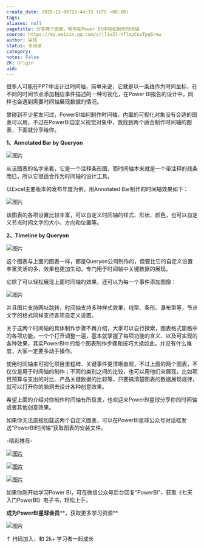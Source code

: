 ```yaml
---
create_date: 2020-12-06T23:44:33 (UTC +08:00)
tags: 
aliases: null
pagetitle: 分享两个图表，帮你在Power BI中轻松制作时间轴
source: https://mp.weixin.qq.com/s/jl1v2l-YflzpCnuTpq6rew
author: 采悟
status: 未阅读
category: 
notes: False
ZK: Origin
uid: 
---
```


很多人可能在PPT中设计过时间轴，简单来说，它就是以一条线作为时间坐标，在不同的时间节点添加相应事件描述的一种可视化，在Power BI报告的设计中，同样也会遇到需要时间轴展现数据的情况。

曾碰到不少星友问过，PowerBI如何制作时间轴，内置的可视化对象没有合适的图表可以用，不过在PowerBI自定义视觉对象中，我找到两个适合制作时间轴的图表，下面就分享给你。

**1、Annotated Bar by Queryon**

![图片](https://mmbiz.qpic.cn/mmbiz_png/aHEbZtANQJMDeMRSBa8OIVWZC4bc2cQN1JIO5yU48BERVs33NeHhmNFEPb8hnSr3hBQKichjLAWpScskDick936g/640?wx_fmt=png&wxfrom=5&wx_lazy=1&wx_co=1)

从该图表的名字来看，它是一个注释条形图，而时间轴本来就是一个带注释的线条而已，所以它很适合作为时间轴的设计工具。

以Excel主要版本的发布年度为例，用Annotated Bar制作的时间轴效果如下：  

![图片](https://mmbiz.qpic.cn/mmbiz_png/aHEbZtANQJMDeMRSBa8OIVWZC4bc2cQNz37fv8wl8tObwduRrzZiaCia8jhHiad5yxG2vPLibWibUhEibBsaibRnb43vQ/640?wx_fmt=png&wxfrom=5&wx_lazy=1&wx_co=1)

该图表的各项设置比较丰富，可以自定义时间轴的样式、形状、颜色，也可以自定义节点时间文字的大小、方向和位置等。

**2、Timeline by Queryon**

![图片](https://mmbiz.qpic.cn/mmbiz_png/aHEbZtANQJMDeMRSBa8OIVWZC4bc2cQNT3ZzPpiclQudicKKBqV1BHnZNbKaUhaANMiciaHmUerT7y37KYUqaJPFrA/640?wx_fmt=png&wxfrom=5&wx_lazy=1&wx_co=1)

这个图表与上面的图表一样，都是Queryon公司制作的，但要比它的自定义设置丰富灵活的多，效果也更加生动，专门用于时间轴中关键数据的展现。

它除了可以轻松展现上面时间轴的效果，还可以为每一个事件添加图像：

![图片](https://mmbiz.qpic.cn/mmbiz_png/aHEbZtANQJMDeMRSBa8OIVWZC4bc2cQNLibyJEmAABb2VJfBpJBRiaictRlPBDZ7eiaYfDxYoazFKb7wyjqzsYsiamQ/640?wx_fmt=png&wxfrom=5&wx_lazy=1&wx_co=1)

并且图片支持网址跳转，时间轴支持多种样式效果，线型、条形、瀑布型等，节点文字的格式同样支持各项自定义设置。

关于这两个时间轴的具体制作步骤不再介绍，大家可以自行探索，图表格式窗格中的各项功能，一个个打开调整一遍，基本就掌握了每项功能的含义、以及可实现的各种效果，其实PowerBI中的每个图表制作步骤和技巧大抵如此，并没有什么难度，大家一定要多动手操作。

使用时间轴来可视化项目里程碑、关键事件更清晰直观，不过上面的两个图表，不仅仅是用于时间轴的制作；不同的类别之间的比较，也可以用他们来展现，比如项目预算与支出的对比、产品关键数据的比较等，只要搞清楚图表的数据展现规律，就可以打开你的脑洞去设计各种创意效果。

希望上面的介绍对你制作时间轴有所启发，也欢迎来PowerBI星球分享你的时间轴或者其他创意效果。

如果你无法直接加载这两个自定义图表，可以在PowerBI星球公众号对话框发送“PowerBI时间轴”获取图表的安装文件。

\-精彩推荐-

[![图片](https://mmbiz.qpic.cn/mmbiz_jpg/aHEbZtANQJP8Cvmfx7v8oUqdoQaMmuDAG2GibhzIydz7aGIyMr9drbJx6vevzfXib5D6NFtuR4Qu3TVQibQRqrVWg/640?wx_fmt=jpeg&wxfrom=5&wx_lazy=1&wx_co=1)](http://mp.weixin.qq.com/s?__biz=MzA4MzQwMjY4MA==&mid=2484072121&idx=1&sn=4b6b96811e263c4079f606cfab14976f&chksm=8e0c446eb97bcd7876ffa2d5bb5feae5c175353d1e957b72ae3732ad67c89a6f9f42c61af833&scene=21#wechat_redirect)

[![图片](https://mmbiz.qpic.cn/mmbiz_jpg/aHEbZtANQJMst6LMfyIX5sg2QmEtLfjxR5h1x8nrN7ibw97H9HjLSB59iaf2JLMtwY8OUcKiacK35ybYfpaoVNuGQ/640?wx_fmt=jpeg&wxfrom=5&wx_lazy=1&wx_co=1)](http://mp.weixin.qq.com/s?__biz=MzA4MzQwMjY4MA==&mid=2484071399&idx=1&sn=44b4ba20c1cbe657f77b6c8d144b2b30&chksm=8e0c4130b97bc826d87746723f940404ce82ac9ebb38572bbfb1a89d7a48aaa750dffd92a28d&scene=21#wechat_redirect)

[![图片](https://mmbiz.qpic.cn/mmbiz_jpg/aHEbZtANQJNCQ4pzSiaQOMPia6kNbbF0gtHORfNDsk1ibQ1luXtyibbDsnnwJXvdSpKwfPlcJCZSlvWYOK6p6VGeqw/640?wx_fmt=jpeg&wxfrom=5&wx_lazy=1&wx_co=1)](http://mp.weixin.qq.com/s?__biz=MzA4MzQwMjY4MA==&mid=2484070526&idx=1&sn=fd4131317654df2ee7619cfc58e2987c&chksm=8e0c42a9b97bcbbff556f8cb013259a7981c0847d4ea656d63af3a438af3aa33a38974d7145a&scene=21#wechat_redirect)

如果你刚开始学习Power BI，可在微信公众号后台回复"PowerBI"，获取《七天入门PowerBI》电子书，轻松上手。

**成为PowerBI星球会员****，获取更多学习资源**

![图片](https://mmbiz.qpic.cn/mmbiz_jpg/aHEbZtANQJNCQ4pzSiaQOMPia6kNbbF0gtVXYmWpicF9SVicdBBQYdaKG4icSfUTkS9dFIBW3NsL5ZrNpYH6icjgJaUA/640?wx_fmt=jpeg&wxfrom=5&wx_lazy=1&wx_co=1)

↑ 扫码加入，和 2k+ 学习者一起成长
